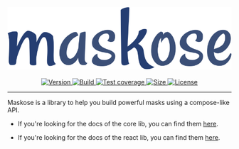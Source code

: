 <div align="center">
  <img alt="maskose" src="https://raw.githubusercontent.com/efreitasn/maskose/master/maskose-logo.png">
  <br />
  <br />
</div>

<div align="center">
  <a href="https://npmjs.com/package/maskose">
    <img
      alt="Version"
      src="https://img.shields.io/npm/v/maskose.svg"
    >
  </a>
  <a href="https://travis-ci.org/efreitasn/maskose">
    <img
      alt="Build"
      src="https://img.shields.io/travis/efreitasn/maskose.svg"
    >
  </a>
  <a href="https://codecov.io/github/efreitasn/maskose">
    <img
      alt="Test coverage"
      src="https://img.shields.io/codecov/c/github/efreitasn/maskose.svg?token=4579d5f9cd724e54a14bf0397fee308f"
    >
  </a>
  <a href="https://npmjs.com/package/maskose">
    <img
      alt="Size"
      src="https://img.shields.io/bundlephobia/minzip/maskose.svg?label=min%2Bgz&style=popout"
    >
  </a>
  <a href="https://github.com/efreitasn/maskose/blob/master/LICENSE">
    <img
      alt="License"
      src="https://img.shields.io/npm/l/maskose.svg"
    >
  </a>
</div>
</div>

---

Maskose is a library to help you build powerful masks using a compose-like API.  

* If you're looking for the docs of the core lib, you can find them [here](packages/maskose/README.md).

* If you're looking for the docs of the react lib, you can find them [here](packages/maskose-react/README.md).